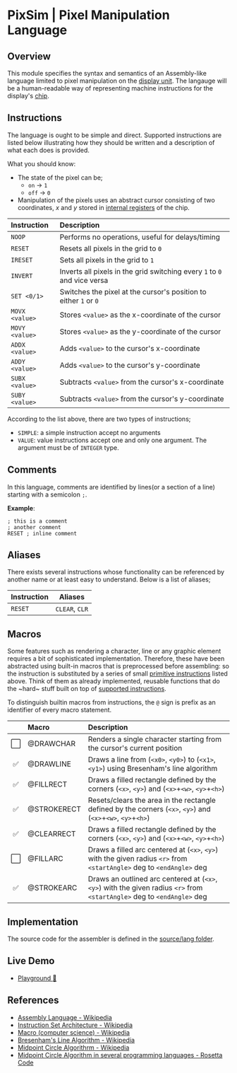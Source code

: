 # PixSim | Pixel Manipulation Language

## Overview

This module specifies the syntax and semantics of an Assembly-like language
limited to pixel manipulation on the [display unit](./display-unit.md). The
langauge will be a human-readable way of representing machine instructions for
the display's [chip](./virtual-chip.md).

## Instructions

The language is ought to be simple and direct. Supported instructions are listed
below illustrating how they should be written and a description of what each
does is provided.

What you should know:

-   The state of the pixel can be;
    -   `on` -> `1`
    -   `off` -> `0`
-   Manipulation of the pixels uses an abstract cursor consisting of two
    coordinates, _x_ and _y_ stored in
    [internal registers](./virtual-chip.md#internal-registers) of the chip.

| **Instruction** | **Description**                                                          |
| :-------------- | :----------------------------------------------------------------------- |
| `NOOP`          | Performs no operations, useful for delays/timing                         |
| `RESET`         | Resets all pixels in the grid to `0`                                     |
| `IRESET`        | Sets all pixels in the grid to `1`                                       |
| `INVERT`        | Inverts all pixels in the grid switching every `1` to `0` and vice versa |
| `SET <0/1>`     | Switches the pixel at the cursor's position to either `1` or `0`         |
| `MOVX <value>`  | Stores `<value>` as the x-coordinate of the cursor                       |
| `MOVY <value>`  | Stores `<value>` as the y-coordinate of the cursor                       |
| `ADDX <value>`  | Adds `<value>` to the cursor's x-coordinate                              |
| `ADDY <value>`  | Adds `<value>` to the cursor's y-coordinate                              |
| `SUBX <value>`  | Subtracts `<value>` from the cursor's x-coordinate                       |
| `SUBY <value>`  | Subtracts `<value>` from the cursor's y-coordinate                       |

According to the list above, there are two types of instructions;

-   `SIMPLE`: a simple instruction accept no arguments
-   `VALUE`: value instructions accept one and only one argument. The argument
    must be of `INTEGER` type.

## Comments

In this language, comments are identified by lines(or a section of a line)
starting with a semicolon `;`.

**Example**:

```
; this is a comment
; another comment
RESET ; inline comment
```

## Aliases

There exists several instructions whose functionality can be referenced by
another name or at least easy to understand. Below is a list of aliases;

| **Instruction** | **Aliases**    |
| --------------- | -------------- |
| `RESET`         | `CLEAR`, `CLR` |

## Macros

Some features such as rendering a character, line or any graphic element
requires a bit of sophisticated implementation. Therefore, these have been
abstracted using built-in macros that is preprocessed before assembling: so the
instruction is substituted by a series of small
[primitive instructions](#instructions) listed above. Think of them as already
implemented, reusable functions that do the ~hard~ stuff built on top of
[supported instructions](#instructions).

To distinguish builtin macros from instructions, the `@` sign is prefix as an
identifier of every macro statement.

|     | **Macro**                                      | **Description**                                                                                                          |
| :-: | :--------------------------------------------- | :----------------------------------------------------------------------------------------------------------------------- |
| ⬜️ | @DRAWCHAR <code>                               | Renders a single character starting from the cursor's current position                                                   |
| ✅  | @DRAWLINE <x1> <y1> <x2> <y2>                  | Draws a line from (`<x0>`, `<y0>`) to (`<x1>`, `<y1>`) using Bresenham's line algorithm                                  |
| ✅  | @FILLRECT <x> <y> <w> <h>                      | Draws a filled rectangle defined by the corners (`<x>`, `<y>`) and (`<x>`+`<w>`, `<y>`+`<h>`)                            |
| ✅  | @STROKERECT <x> <y> <w> <h>                    | Resets/clears the area in the rectangle defined by the corners (`<x>`, `<y>`) and (`<x>`+`<w>`, `<y>`+`<h>`)             |
| ✅  | @CLEARRECT <x> <y> <w> <h>                     | Draws a filled rectangle defined by the corners (`<x>`, `<y>`) and (`<x>`+`<w>`, `<y>`+`<h>`)                            |
| ⬜️ | @FILLARC <x> <y> <r> <startAngle> <endAngle>   | Draws a filled arc centered at (`<x>`, `<y>`) with the given radius `<r>` from `<startAngle>` deg to `<endAngle>` deg    |
| ✅  | @STROKEARC <x> <y> <r> <startAngle> <endAngle> | Draws an outlined arc centered at (`<x>`, `<y>`) with the given radius `<r>` from `<startAngle>` deg to `<endAngle>` deg |

<!--     | - [ ] &nbsp;| @ROTATE <value>| Rotates the bitmap grid by the specified number of degrees (e.g., 90, 180, 270) | -->
<!-- - `GETQ`: Retrives and stores the state of the current pixel to the accumulator -->

## Implementation

The source code for the assembler is defined in the
[source/lang folder](../source/lang/).

## Live Demo

-   [Playground :rocket:](https://henryhale.github.io/pixsim/lang.html)

## References

-   [Assembly Language - Wikipedia](https://wikipedia.org/wiki/Assembly_language)
-   [Instruction Set Architecture - Wikipedia](https://wikipedia.org/wiki/Instruction_set_architecture)
-   [Macro (computer science) - Wikipedia](<https://wikipedia.org/wiki/Macro_(computer_science)>)
-   [Bresenham's Line Algorithm - Wikipedia](https://wikipedia.org/wiki/Bresenham%27s_line_algorithm)
-   [Midpoint Circle Algorithrm - Wikipedia](https://en.wikipedia.org/wiki/Midpoint_circle_algorithm)
-   [Midpoint Circle Algorithm in several programming languages - Rosetta Code](https://rosettacode.org/wiki/Bitmap/Midpoint_circle_algorithm)
